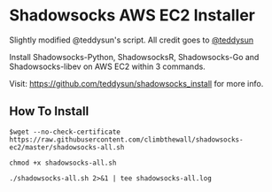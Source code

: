 # Shadowsocks AWS EC2 Installer

Slightly modified @teddysun's script. All credit goes to [@teddysun](teddysun)

Install Shadowsocks-Python, ShadowsocksR, Shadowsocks-Go and Shadowsocks-libev on AWS EC2 within 3 commands.

Visit: https://github.com/teddysun/shadowsocks_install for more info.

## How To Install

```$wget --no-check-certificate https://raw.githubusercontent.com/climbthewall/shadowsocks-ec2/master/shadowsocks-all.sh```

```chmod +x shadowsocks-all.sh```

```./shadowsocks-all.sh 2>&1 | tee shadowsocks-all.log```
